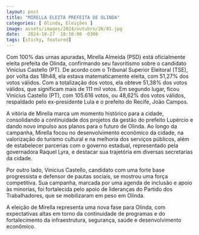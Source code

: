 ```yaml
---
layout: post
title: "MIRELLA ELEITA PREFEITA DE OLINDA"
categories: [ Olinda, Eleições ]
image: assets/images/2024/outubro/26/01.jpg
date:   2024-10-27  18:10:00 -0300
tags: [sticky, featured]
---
```

Com 100% das urnas apuradas, Mirella Almeida (PSD) está oficialmente eleita prefeita de Olinda, confirmando seu favoritismo sobre o candidato Vinicius Castello (PT). De acordo com o Tribunal Superior Eleitoral (TSE), por volta das 18h48, ela estava matematicamente eleita, com 51,27% dos votos válidos. Com a totalização dos votos, ela obteve 51,38% dos votos válidos, que significam mais de 111 mil votos. Em segundo lugar, ficou Vinicius Castello (PT), com 105.616 votos, ou 48,62% dos votos válidos, respaldado pelo ex-presidente Lula e o prefeito do Recife, João Campos.

A vitória de Mirella marca um momento histórico para a cidade, consolidando a continuidade dos projetos da gestão do prefeito Lupércio e dando novo impulso aos planos para o futuro de Olinda. Ao longo da campanha, Mirella focou no desenvolvimento econômico da cidade, na valorização do turismo cultural e na melhoria dos serviços públicos, além de estabelecer parcerias com o governo estadual, representado pela governadora Raquel Lyra, e destacar sua trajetória em diversas secretarias da cidade.

Por outro lado, Vinicius Castello, candidato com uma forte base progressista e defensor de pautas sociais, se mostrou uma força competitiva. Sua campanha, marcada por uma agenda de inclusão e apoio às minorias, foi fortalecida pelo apoio de lideranças do Partido dos Trabalhadores, que se mobilizaram em peso em Olinda.

A eleição de Mirella representa uma nova fase para Olinda, com expectativas altas em torno da continuidade de programas e do fortalecimento da infraestrutura, segurança, saúde e desenvolvimento econômico.
